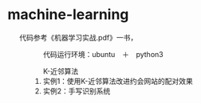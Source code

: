 # machine-learning
<ol>
代码参考《机器学习实战.pdf》一书，
<ol>
<ol>
代码运行环境：ubuntu　＋　python3
</ol>
<ol>
K-近邻算法
<li>实例1：使用K-近邻算法改进约会网站的配对效果</li>
<li>实例2：手写识别系统</li>
</ol>
